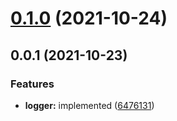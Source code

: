 # [0.1.0](https://github.com/prostojs/logger/compare/v0.0.1...v0.1.0) (2021-10-24)



## 0.0.1 (2021-10-23)


### Features

* **logger:** implemented ([6476131](https://github.com/prostojs/logger/commit/6476131a8e207b99f77b9ca29140e473f5e443ae))



